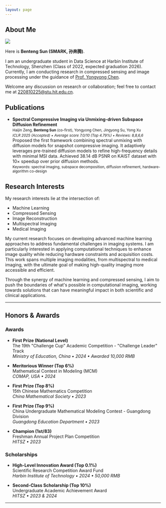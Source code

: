```yaml
---
layout: page
---
```


## About Me

<img src="assets\images\fav.jpg" class="floatpic">

Here is **Benteng Sun (SMARK, 孙奔腾)**.<br>

I am an undergraduate student in Data Science at Harbin Institute of Technology, Shenzhen (Class of 2022, expected graduation 2026). Currently, I am conducting research in compressed sensing and image processing under the guidance of [Prof. Yongyong Chen](https://scholar.google.com/citations?user=ny2mn-cAAAAJ). 

Welcome any discussion on research or collaboration; feel free to contact me at 220810225@stu.hit.edu.cn.

## Publications

- **Spectral Compressive Imaging via Unmixing-driven Subspace Diffusion Refinement**  
    <small>Haijin Zeng, **Benteng Sun** (co-first), Yongyong Chen, Jingyong Su, Yong Xu</small><br>
    <small><em>ICLR 2025 (Accepted) • Average score 7.0/10 (Top 4.79%) • Reviews: 8,8,6,6</em></small><br>
    Proposed the first framework combining spectral unmixing with diffusion models for snapshot compressive imaging. It adaptively leverages pre-trained diffusion models to refine high-frequency details with minimal MSI data. Achieved 38.14 dB PSNR on KAIST dataset with 10× speedup over prior diffusion methods.  
    <small>Keywords: spectral imaging, subspace decomposition, diffusion refinement, hardware-algorithm co-design</small>




## Research Interests

My research interests lie at the intersection of:
- Machine Learning
- Compressed Sensing
- Image Reconstruction
- Multispectral Imaging
- Medical Imaging

My current research focuses on developing advanced machine learning approaches to address fundamental challenges in imaging systems. I am particularly interested in applying computational techniques to enhance image quality while reducing hardware constraints and acquisition costs. This work spans multiple imaging modalities, from multispectral to medical imaging, with the ultimate goal of making high-quality imaging more accessible and efficient.

Through the synergy of machine learning and compressed sensing, I aim to push the boundaries of what's possible in computational imaging, working towards solutions that can have meaningful impact in both scientific and clinical applications.


---



## Honors & Awards

### Awards

* **First Prize (National Level)**  
  The 19th "Challenge Cup" Academic Competition - "Challenge Leader" Track  
  *Ministry of Education, China • 2024 • Awarded 10,000 RMB*

* **Meritorious Winner (Top 6%)**  
  Mathematical Contest in Modeling (MCM)  
  *COMAP, USA • 2024*

* **First Prize (Top 8%)**  
  15th Chinese Mathematics Competition  
  *China Mathematical Society • 2023*

* **First Prize (Top 9%)**  
  China Undergraduate Mathematical Modeling Contest - Guangdong Division  
  *Guangdong Education Department • 2023*

* **Champion (1st/83)**  
  Freshman Annual Project Plan Competition  
  *HITSZ • 2023*

### Scholarships

* **High-Level Innovation Award (Top 0.1%)**  
  Scientific Research Competition Award Fund  
  *Harbin Institute of Technology • 2024 • 50,000 RMB*

* **Second-Class Scholarship (Top 10\%)**  
  Undergraduate Academic Achievement Award  
  *HITSZ • 2023 & 2024*


---